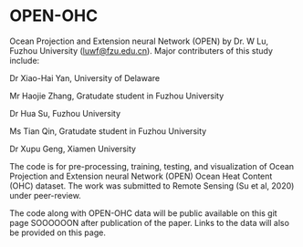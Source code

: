 # OPEN-OHC
Ocean Projection and Extension neural Network (OPEN) by Dr. W Lu, Fuzhou University (luwf@fzu.edu.cn). Major contributers of this study include:

Dr Xiao-Hai Yan, University of Delaware

Mr Haojie Zhang, Gratudate student in Fuzhou University

Dr Hua Su, Fuzhou University

Ms Tian Qin, Gratudate student in Fuzhou University

Dr Xupu Geng, Xiamen University

The code is for pre-processing, training, testing, and visualization of Ocean Projection and Extension neural Network (OPEN) Ocean Heat Content (OHC) dataset.
The work was submitted to Remote Sensing (Su et al, 2020) under peer-review.

The code along with OPEN-OHC data will be public available on this git page SOOOOOON after publication of the paper.
Links to the data will also be provided on this page.
